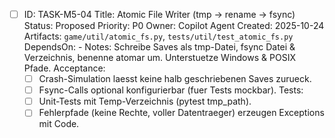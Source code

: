 - [ ] ID: TASK-M5-04
  Title: Atomic File Writer (tmp -> rename -> fsync)
  Status: Proposed
  Priority: P0
  Owner: Copilot Agent
  Created: 2025-10-24
  Artifacts: `game/util/atomic_fs.py`, `tests/util/test_atomic_fs.py`
  DependsOn: -
  Notes:
  Schreibe Saves als tmp-Datei, fsync Datei & Verzeichnis, benenne atomar um. Unterstuetze Windows & POSIX Pfade.
  Acceptance:
  - [ ] Crash-Simulation laesst keine halb geschriebenen Saves zurueck.
  - [ ] Fsync-Calls optional konfigurierbar (fuer Tests mockbar).
  Tests:
  - [ ] Unit-Tests mit Temp-Verzeichnis (pytest tmp_path).
  - [ ] Fehlerpfade (keine Rechte, voller Datentraeger) erzeugen Exceptions mit Code.
